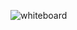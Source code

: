 ![whiteboard](https://cdn.discordapp.com/attachments/821561273178521621/1048655004904468621/image.png)

